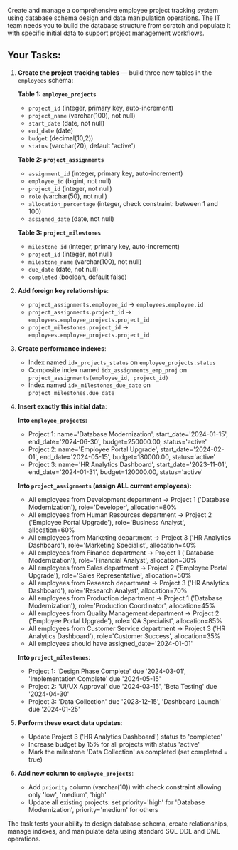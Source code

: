 Create and manage a comprehensive employee project tracking system using database schema design and data manipulation operations. The IT team needs you to build the database structure from scratch and populate it with specific initial data to support project management workflows.

## Your Tasks:

1. **Create the project tracking tables** — build three new tables in the `employees` schema:
   
   **Table 1: `employee_projects`**
   * `project_id` (integer, primary key, auto-increment)
   * `project_name` (varchar(100), not null)
   * `start_date` (date, not null)
   * `end_date` (date)
   * `budget` (decimal(10,2))
   * `status` (varchar(20), default 'active')

   **Table 2: `project_assignments`**
   * `assignment_id` (integer, primary key, auto-increment)
   * `employee_id` (bigint, not null)
   * `project_id` (integer, not null)
   * `role` (varchar(50), not null)
   * `allocation_percentage` (integer, check constraint: between 1 and 100)
   * `assigned_date` (date, not null)

   **Table 3: `project_milestones`**
   * `milestone_id` (integer, primary key, auto-increment)
   * `project_id` (integer, not null)
   * `milestone_name` (varchar(100), not null)
   * `due_date` (date, not null)
   * `completed` (boolean, default false)

2. **Add foreign key relationships**:
   * `project_assignments.employee_id` → `employees.employee.id`
   * `project_assignments.project_id` → `employees.employee_projects.project_id`
   * `project_milestones.project_id` → `employees.employee_projects.project_id`

3. **Create performance indexes**:
   * Index named `idx_projects_status` on `employee_projects.status`
   * Composite index named `idx_assignments_emp_proj` on `project_assignments(employee_id, project_id)`
   * Index named `idx_milestones_due_date` on `project_milestones.due_date`

4. **Insert exactly this initial data**:
   
   **Into `employee_projects`:**
   * Project 1: name='Database Modernization', start_date='2024-01-15', end_date='2024-06-30', budget=250000.00, status='active'
   * Project 2: name='Employee Portal Upgrade', start_date='2024-02-01', end_date='2024-05-15', budget=180000.00, status='active'  
   * Project 3: name='HR Analytics Dashboard', start_date='2023-11-01', end_date='2024-01-31', budget=120000.00, status='active'

   **Into `project_assignments` (assign ALL current employees):**
   * All employees from Development department → Project 1 ('Database Modernization'), role='Developer', allocation=80%
   * All employees from Human Resources department → Project 2 ('Employee Portal Upgrade'), role='Business Analyst', allocation=60%
   * All employees from Marketing department → Project 3 ('HR Analytics Dashboard'), role='Marketing Specialist', allocation=40%
   * All employees from Finance department → Project 1 ('Database Modernization'), role='Financial Analyst', allocation=30%
   * All employees from Sales department → Project 2 ('Employee Portal Upgrade'), role='Sales Representative', allocation=50%
   * All employees from Research department → Project 3 ('HR Analytics Dashboard'), role='Research Analyst', allocation=70%
   * All employees from Production department → Project 1 ('Database Modernization'), role='Production Coordinator', allocation=45%
   * All employees from Quality Management department → Project 2 ('Employee Portal Upgrade'), role='QA Specialist', allocation=85%
   * All employees from Customer Service department → Project 3 ('HR Analytics Dashboard'), role='Customer Success', allocation=35%
   * All employees should have assigned_date='2024-01-01'

   **Into `project_milestones`:**
   * Project 1: 'Design Phase Complete' due '2024-03-01', 'Implementation Complete' due '2024-05-15'
   * Project 2: 'UI/UX Approval' due '2024-03-15', 'Beta Testing' due '2024-04-30'
   * Project 3: 'Data Collection' due '2023-12-15', 'Dashboard Launch' due '2024-01-25'

5. **Perform these exact data updates**:
   * Update Project 3 ('HR Analytics Dashboard') status to 'completed'
   * Increase budget by 15% for all projects with status 'active'
   * Mark the milestone 'Data Collection' as completed (set completed = true)

6. **Add new column to `employee_projects`**:
   * Add `priority` column (varchar(10)) with check constraint allowing only 'low', 'medium', 'high'
   * Update all existing projects: set priority='high' for 'Database Modernization', priority='medium' for others

The task tests your ability to design database schema, create relationships, manage indexes, and manipulate data using standard SQL DDL and DML operations.
